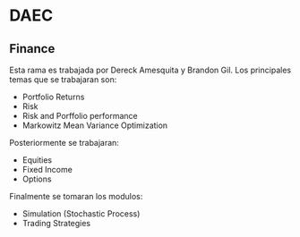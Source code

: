 # DAEC

## Finance
Esta rama es trabajada por Dereck Amesquita y Brandon Gil.
Los principales temas que se trabajaran son:
- Portfolio Returns
- Risk
- Risk and Porffolio performance
- Markowitz Mean Variance Optimization

Posteriormente se trabajaran:
- Equities
- Fixed Income
- Options

Finalmente se tomaran los modulos:
- Simulation (Stochastic Process)
- Trading Strategies
